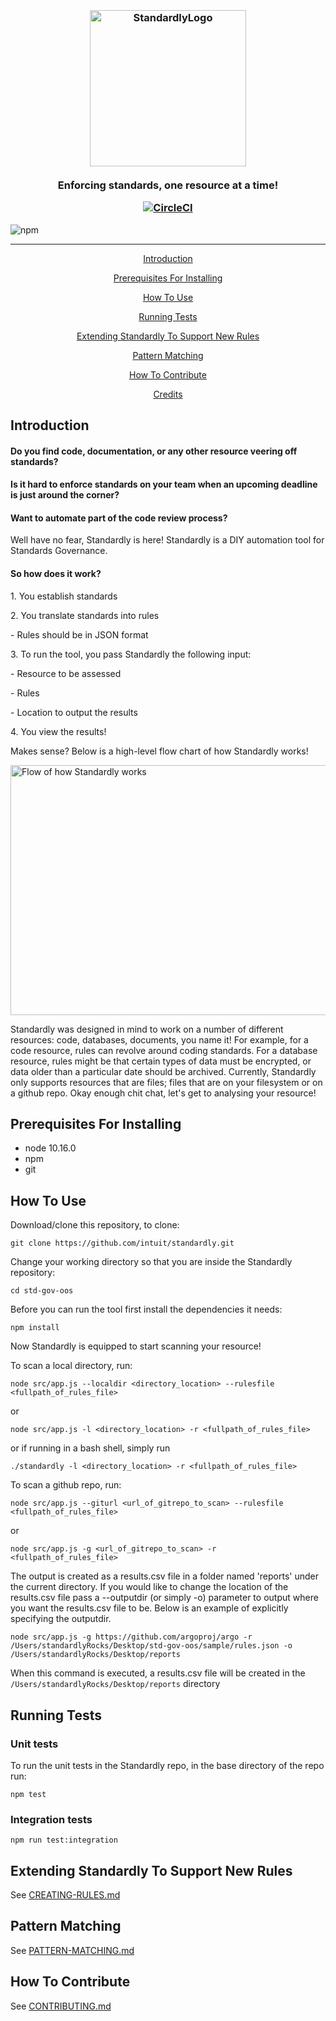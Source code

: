 <h3 align="center">
  <br>
  <img src="./imgs/StandardlyLogo.svg" alt="StandardlyLogo" width="250" height="250">
  <br><br>
  Enforcing standards, one resource at a time!

<br>
<p align="center"><a href="https://circleci.com/gh/intuit/standardly"><img src="https://circleci.com/gh/intuit/standardly/tree/master.svg?style=svg&circle-token=b7f18b3f2f9a722cbbdb21ae9d973f38f23bf91e" alt="CircleCI" /></a></p>
</h3>

![npm](https://img.shields.io/badge/node-v10.16.0-blue.svg)

***

<div align="center">
    <p><a href="#introduction">Introduction</a></p>
    <p><a href="#prerequisites-for-installing">Prerequisites For Installing</a></p> 
    <p><a href="#how-to-use">How To Use</a></p>
    <p><a href="#running-tests">Running Tests</a></p>
    <p><a href="#extending-standardly-to-support-new-rules">Extending Standardly To Support New Rules</a></p>
    <p><a href="#pattern-matching">Pattern Matching</a></p> 
    <p><a href="#how-to-contribute">How To Contribute</a></p>
    <p><a href="#credits">Credits</a></p>
</div>


## Introduction
<h4>Do you find code, documentation, or any other resource veering off standards?</h4> 
<h4>Is it hard to enforce standards on your team when an upcoming deadline is just around the corner?</h4> 
<h4>Want to automate part of the code review process?</h4>
<p>Well have no fear, Standardly is here! Standardly is a DIY automation tool for Standards Governance.</p>

<h4>So how does it work?</h4>
<p>1. You establish standards</p>
<p>2. You translate standards into rules</p>
<p>  - Rules should be in JSON format</p>
<p>3. To run the tool, you pass Standardly the following input:</p>
<p>  - Resource to be assessed</p>
<p>  - Rules</p>
<p>  - Location to output the results</p>
<p>4. You view the results! </p>
<p>Makes sense? Below is a high-level flow chart of how Standardly works!</p>
<img aling="center" src="./imgs/StandardlyFlow.png" alt="Flow of how Standardly works" width="600" height="400">

<p>Standardly was designed in mind to work on a number of different resources: code, databases, documents, you name it! For example, for a code resource, rules can revolve around coding standards. For a database resource, rules might be that certain types of data must be encrypted, or data older than a particular date should be archived. Currently, Standardly only supports resources that are files; files that are on your filesystem or on a github repo. Okay enough chit chat, let's get to analysing your resource!</p>

## Prerequisites For Installing
* node 10.16.0
* npm
* git

## How To Use
Download/clone this repository, to clone:

```
git clone https://github.com/intuit/standardly.git 
```

Change your working directory so that you are inside the Standardly repository:

```
cd std-gov-oos
```

Before you can run the tool first install the dependencies it needs:

```
npm install 
```

Now Standardly is equipped to start scanning your resource! 
<p>To scan a local directory, run: </p>

```
node src/app.js --localdir <directory_location> --rulesfile <fullpath_of_rules_file>
```

or 

```
node src/app.js -l <directory_location> -r <fullpath_of_rules_file>
```

or if running in a bash shell, simply run

```
./standardly -l <directory_location> -r <fullpath_of_rules_file>
```


To scan a github repo, run:

```
node src/app.js --giturl <url_of_gitrepo_to_scan> --rulesfile <fullpath_of_rules_file>
```

or 

```
node src/app.js -g <url_of_gitrepo_to_scan> -r <fullpath_of_rules_file>
```

The output is created as a results.csv file in a folder named 'reports' under the current directory. If you would like to 
change the location of  the results.csv file pass a --outputdir (or simply -o) parameter to output where you want the 
results.csv file to be. Below is an example of explicitly specifying the outputdir. 

```
node src/app.js -g https://github.com/argoproj/argo -r /Users/standardlyRocks/Desktop/std-gov-oos/sample/rules.json -o /Users/standardlyRocks/Desktop/reports
```

When this command is executed, a results.csv file will be created in the ```/Users/standardlyRocks/Desktop/reports``` directory

## Running Tests
### Unit tests
To run the unit tests in the Standardly repo, in the base directory of the repo run:

```
npm test
```
### Integration tests

```
npm run test:integration
```

## Extending Standardly To Support New Rules
See [CREATING-RULES.md](docs/CREATING-RULES.md) 

## Pattern Matching
See [PATTERN-MATCHING.md](deps/py/PATTERN-MATCHING.md)

## How To Contribute
See [CONTRIBUTING.md](CONTRIBUTING.md) 
